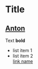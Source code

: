 # Title

## [Anton](https://)

Text **bold**  
* list item 1  
* list item 2  
[link name](http://berlinjs.org)